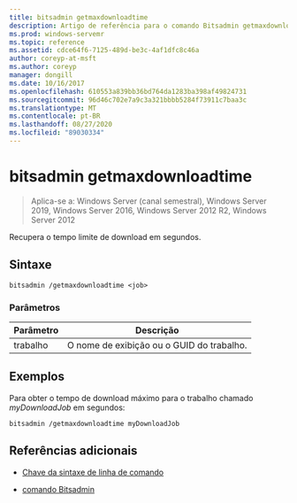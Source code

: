```yaml
---
title: bitsadmin getmaxdownloadtime
description: Artigo de referência para o comando Bitsadmin getmaxdownloadtime, que recupera o tempo limite de download em segundos.
ms.prod: windows-servemr
ms.topic: reference
ms.assetid: cdce64f6-7125-489d-be3c-4af1dfc8c46a
author: coreyp-at-msft
ms.author: coreyp
manager: dongill
ms.date: 10/16/2017
ms.openlocfilehash: 610553a839bb36bd764da1283ba398af49824731
ms.sourcegitcommit: 96d46c702e7a9c3a321bbbb5284f73911c7baa3c
ms.translationtype: MT
ms.contentlocale: pt-BR
ms.lasthandoff: 08/27/2020
ms.locfileid: "89030334"
---
```

# <a name="bitsadmin-getmaxdownloadtime"></a>bitsadmin getmaxdownloadtime

> Aplica-se a: Windows Server (canal semestral), Windows Server 2019, Windows Server 2016, Windows Server 2012 R2, Windows Server 2012

Recupera o tempo limite de download em segundos.

## <a name="syntax"></a>Sintaxe

```
bitsadmin /getmaxdownloadtime <job>
```

### <a name="parameters"></a>Parâmetros

| Parâmetro | Descrição |
| -------------- | -------------- |
| trabalho | O nome de exibição ou o GUID do trabalho. |

## <a name="examples"></a>Exemplos

Para obter o tempo de download máximo para o trabalho chamado *myDownloadJob* em segundos:

```
bitsadmin /getmaxdownloadtime myDownloadJob
```

## <a name="additional-references"></a>Referências adicionais

- [Chave da sintaxe de linha de comando](command-line-syntax-key.md)

- [comando Bitsadmin](bitsadmin.md)
